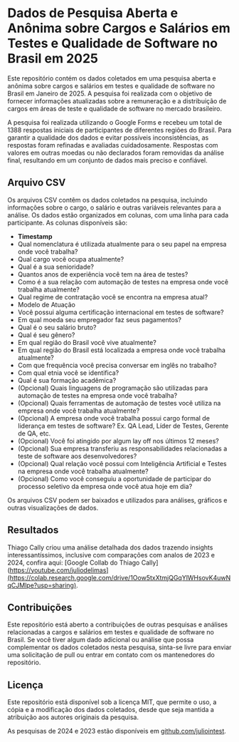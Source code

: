 # Dados de Pesquisa Aberta e Anônima sobre Cargos e Salários em Testes e Qualidade de Software no Brasil em 2025

Este repositório contém os dados coletados em uma pesquisa aberta e anônima sobre cargos e salários em testes e qualidade de software no Brasil em Janeiro de 2025. A pesquisa foi realizada com o objetivo de fornecer informações atualizadas sobre a remuneração e a distribuição de cargos em áreas de teste e qualidade de software no mercado brasileiro.

A pesquisa foi realizada utilizando o Google Forms e recebeu um total de 1388 respostas iniciais de participantes de diferentes regiões do Brasil. Para garantir a qualidade dos dados e evitar possíveis inconsistências, as respostas foram refinadas e avaliadas cuidadosamente. Respostas com valores em outras moedas ou não declarados foram removidas da análise final, resultando em um conjunto de dados mais preciso e confiável.

## Arquivo CSV

Os arquivos CSV contêm os dados coletados na pesquisa, incluindo informações sobre o cargo, o salário e outras variáveis relevantes para a análise. Os dados estão organizados em colunas, com uma linha para cada participante. As colunas disponíveis são:

- **Timestamp**
- Qual nomenclatura é utilizada atualmente para o seu papel na empresa onde você trabalha?
- Qual cargo você ocupa atualmente?
- Qual é a sua senioridade?
- Quantos anos de experiência você tem na área de testes?
- Como é a sua relação com automação de testes na empresa onde você trabalha atualmente?
- Qual regime de contratação você se encontra na empresa atual?
- Modelo de Atuação
- Você possui alguma certificação internacional em testes de software?
- Em qual moeda seu empregador faz seus pagamentos?
- Qual é o seu salário bruto?
- Qual é seu gênero?
- Em qual região do Brasil você vive atualmente?
- Em qual região do Brasil está localizada a empresa onde você trabalha atualmente?
- Com que frequência você precisa conversar em inglês no trabalho?
- Com qual etnia você se identifica?
- Qual é sua formação acadêmica?
- (Opcional) Quais linguagens de programação são utilizadas para automação de testes na empresa onde você trabalha?
- (Opcional) Quais ferramentas de automação de testes você utiliza na empresa onde você trabalha atualmente?
- (Opcional) A empresa onde você trabalha possui cargo formal de liderança em testes de software? Ex. QA Lead, Líder de Testes, Gerente de QA, etc.
- (Opcional) Você foi atingido por algum lay off nos últimos 12 meses?
- (Opcional) Sua empresa transferiu as responsabilidades relacionadas a teste de software aos desenvolvedores?
- (Opcional) Qual relação você possui com Inteligência Artificial e Testes na empresa onde você trabalha atualmente?
- (Opcional) Como você conseguiu a oportunidade de participar do processo seletivo da empresa onde você atua hoje em dia?

Os arquivos CSV podem ser baixados e utilizados para análises, gráficos e outras visualizações de dados.

## Resultados

Thiago Cally criou uma análise detalhada dos dados trazendo insights interessantíssimos, inclusive com comparações com analos de 2023 e 2024, confira aqui: 
[Google Collab do Thiago Cally](https://youtube.com/juliodelimas](https://colab.research.google.com/drive/1Oow5txXtmjQGqYlWHsovK4uwNqCJMlpe?usp=sharing).

## Contribuições

Este repositório está aberto a contribuições de outras pesquisas e análises relacionadas a cargos e salários em testes e qualidade de software no Brasil. Se você tiver algum dado adicional ou análise que possa complementar os dados coletados nesta pesquisa, sinta-se livre para enviar uma solicitação de pull ou entrar em contato com os mantenedores do repositório.

## Licença

Este repositório está disponível sob a licença MIT, que permite o uso, a cópia e a modificação dos dados coletados, desde que seja mantida a atribuição aos autores originais da pesquisa.

As pesquisas de 2024 e 2023 estão disponíveis em [github.com/juliointest](https://github.com/juliointest).
